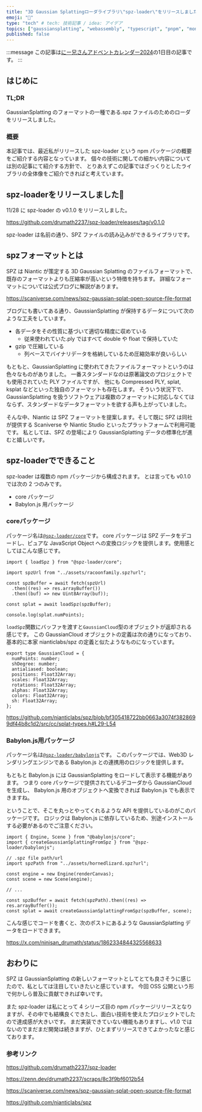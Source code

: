 ```yaml
---
title: "3D Gaussian Splattingローダライブラリ\"spz-loader\"をリリースしました"
emoji: "🦎"
type: "tech" # tech: 技術記事 / idea: アイデア
topics: ["gaussiansplatting", "webassembly", "typescript", "pnpm", "monorepo"]
published: false
---
```


:::message
この記事は[にー兄さんアドベントカレンダー2024](https://qiita.com/advent-calendar/2024/ninisan-2024)の1日目の記事です。
:::

## はじめに

### TL;DR

GaussianSplatting のフォーマットの一種である.spz ファイルのためのローダをリリースしました。

### 概要

本記事では、最近私がリリースした spz-loader という npm パッケージの概要をご紹介する内容となっています。
個々の技術に関しての細かい内容については別の記事にて紹介する方針で、
とりあえずこの記事ではざっくりとしたライブラリの全体像をご紹介できればと考えています。

## spz-loaderをリリースしました🎉

11/28 に spz-loader の v0.1.0 をリリースしました。

https://github.com/drumath2237/spz-loader/releases/tag/v0.1.0

spz-loader は名前の通り、SPZ ファイルの読み込みができるライブラリです。

## spzフォーマットとは

SPZ は Niantic が策定する 3D Gaussian Splatting のファイルフォーマットで、
既存のフォーマットよりも圧縮率が高いという特徴を持ちます。
詳細なフォーマットについては公式ブログに解説があります。

https://scaniverse.com/news/spz-gaussian-splat-open-source-file-format

ブログにも書いてある通り、GaussianSplatting が保持するデータについて次のような工夫をしています。

- 各データをその性質に基づいて適切な精度に収めている
  - 従来使われていた.ply ではすべて double や float で保持していた
- gzip で圧縮している
  - 列ベースでバイナリデータを格納しているため圧縮効率が良いらしい

もともと、GaussianSplatting に使われてきたファイルフォーマットというのは
色々なものがありました。
一番スタンダードなのは原著論文のプロジェクトでも使用されていた PLY ファイルですが、
他にも Compressed PLY, splat, ksplat などといった独自のフォーマットも存在します。
そういう状況下で、GaussianSplatting を扱うソフトウェアは複数のフォーマットに対応しなくてはならず、スタンダードなデータフォーマットを欲する声も上がっていました。

そんな中、Niantic は SPZ フォーマットを提案します。そして既に SPZ は同社が提供する Scaniverse や Niantic Studio といったプラットフォームで利用可能です。
私としては、SPZ の登場により GaussianSplatting データの標準化が進むと嬉しいです。

## spz-loaderでできること

spz-loader は複数の npm パッケージから構成されます。
とは言っても v0.1.0 では次の 2 つのみです。

- core パッケージ
- Babylon.js 用パッケージ

### coreパッケージ

パッケージ名は[`@spz-loader/core`](https://www.npmjs.com/package/@spz-loader/core)です。
core パッケージは SPZ データをデコードし、ピュアな JavaScript Object への変換ロジックを提供します。使用感としてはこんな感じです。

```ts:coreパッケージの使用例
import { loadSpz } from "@spz-loader/core";

import spzUrl from "../assets/racoonfamily.spz?url";

const spzBuffer = await fetch(spzUrl)
  .then((res) => res.arrayBuffer())
  .then((buf) => new Uint8Array(buf));

const splat = await loadSpz(spzBuffer);

console.log(splat.numPoints);
```

`loadSpz`関数にバッファを渡すと`GaussianCloud`型のオブジェクトが返却される感じです。
この GaussianCloud オブジェクトの定義は次の通りになっており、基本的に本家 nianticlabs/spz の定義と似たようなものになっています。

```ts:GaussianCloudの定義
export type GaussianCloud = {
  numPoints: number;
  shDegree: number;
  antialiased: boolean;
  positions: Float32Array;
  scales: Float32Array;
  rotations: Float32Array;
  alphas: Float32Array;
  colors: Float32Array;
  sh: Float32Array;
};
```

https://github.com/nianticlabs/spz/blob/bf305418722bb0663a3074f3828699df44b8c1d2/src/cc/splat-types.h#L29-L54

### Babylon.js用パッケージ

パッケージ名は[`@spz-loader/babylonjs`](https://www.npmjs.com/package/@spz-loader/babylonjs)です。
このパッケージでは、Web3D レンダリングエンジンである Babylon.js との連携用のロジックを提供します。

もともと Babylon.js には GaussianSplatting をロードして表示する機能があります。
つまり core パッケージで提供されているデコーダから GaussianCloud を生成し、
Babylon.js 用のオブジェクトへ変換できれば Babylon.js でも表示できますね。

ということで、そこを丸っとやってくれるような API を提供しているのがこのパッケージです。
ロジックは Babylon.js に依存しているため、別途インストールする必要があるのでご注意ください。

```ts:babylonjsパッケージの使用例
import { Engine, Scene } from "@babylonjs/core";
import { createGaussianSplattingFromSpz } from "@spz-loader/babylonjs";

// .spz file path/url
import spzPath from "../assets/hornedlizard.spz?url";

const engine = new Engine(renderCanvas);
const scene = new Scene(engine);

// ...

const spzBuffer = await fetch(spzPath).then((res) => res.arrayBuffer());
const splat = await createGaussianSplattingFromSpz(spzBuffer, scene);
```

こんな感じでコードを書くと、次のポストにあるような GaussianSplatting データをロードできます。

https://x.com/ninisan_drumath/status/1862334844325568633

## おわりに

SPZ は GaussianSplatting の新しいフォーマットとしてとても良さそうに感じたので、私としては注目していきたいと感じています。
今回 OSS 公開という形で何かしら普及に貢献できれば幸いです。

また spz-loader は私にとって 4 シリーズ目の npm パッケージリリースとなりますが、その中でも結構良くできたし、面白い技術を使えたプロジェクトでしたので達成感が大きいです。
まだ実装できていない機能もありますし、v1.0 ではないのでまだまだ開発は続きますが、ひとまずリリースできてよかったなと感じております。

### 参考リンク

https://github.com/drumath2237/spz-loader

https://zenn.dev/drumath2237/scraps/8c3f9bf6012b54

https://scaniverse.com/news/spz-gaussian-splat-open-source-file-format

https://github.com/nianticlabs/spz